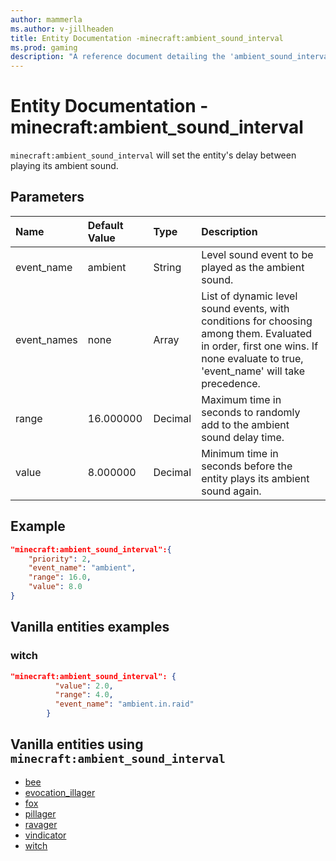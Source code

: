 ```yaml
---
author: mammerla
ms.author: v-jillheaden
title: Entity Documentation -minecraft:ambient_sound_interval
ms.prod: gaming
description: "A reference document detailing the 'ambient_sound_interval' entity component"
---
```


# Entity Documentation -  minecraft:ambient_sound_interval

`minecraft:ambient_sound_interval` will set the entity's delay between playing its ambient sound.

## Parameters

|Name |Default Value  |Type  |Description  |
|:----------|:----------|:----------|:----------|
|event_name| ambient| String|  Level sound event to be played as the ambient sound. |
|event_names| none | Array|  List of dynamic level sound events, with conditions for choosing among them. Evaluated in order, first one wins. If none evaluate to true, 'event_name' will take precedence. |
|range| 16.000000|  Decimal| Maximum time in seconds to randomly add to the ambient sound delay time. |
|value| 8.000000| Decimal|  Minimum time in seconds before the entity plays its ambient sound again. |

## Example

```json
"minecraft:ambient_sound_interval":{
    "priority": 2,
    "event_name": "ambient",
    "range": 16.0,
    "value": 8.0
}
```

## Vanilla entities examples

### witch

```json
"minecraft:ambient_sound_interval": {
          "value": 2.0,
          "range": 4.0,
          "event_name": "ambient.in.raid"
        }
```

## Vanilla entities using `minecraft:ambient_sound_interval`

- [bee](../../../../Source/VanillaBehaviorPack_Snippets/entities/bee.md)
- [evocation_illager](../../../../Source/VanillaBehaviorPack_Snippets/entities/evocation_illager.md)
- [fox](../../../../Source/VanillaBehaviorPack_Snippets/entities/fox.md)
- [pillager](../../../../Source/VanillaBehaviorPack_Snippets/entities/pillager.md)
- [ravager](../../../../Source/VanillaBehaviorPack_Snippets/entities/ravager.md)
- [vindicator](../../../../Source/VanillaBehaviorPack_Snippets/entities/vindicator.md)
- [witch](../../../../Source/VanillaBehaviorPack_Snippets/entities/witch.md)
